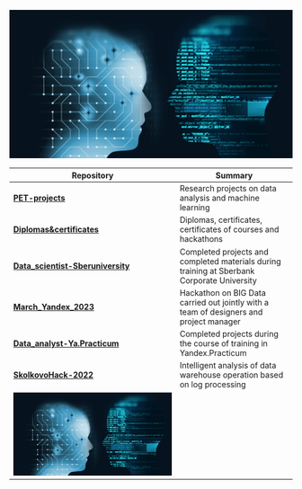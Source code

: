 <!--
**AlexeyK12/AlexeyK12** is a ✨ _special_ ✨ repository because its `README.md` (this file) appears on your GitHub profile.

Here are some ideas to get you started:

- 🔭 I’m currently working on ...
- 🌱 I’m currently learning ...
- 👯 I’m looking to collaborate on ...
- 🤔 I’m looking for help with ...
- 💬 Ask me about ...
- 📫 How to reach me: ...
- 😄 Pronouns: ...
- ⚡ Fun fact: ...
-->

![Image](fon_1.png)

|Repository   | Summary                                                          |
|-------------|------------------------------------------------------------------|
|[**PET-projects**](https://github.com/AlexeyK12/PET-projects/blob/main/README.md)|Research projects on data analysis and machine learning|
|[**Diplomas&certificates**](https://github.com/AlexeyK12/Diplomas-and-certificates/blob/main/README.md)|Diplomas, certificates, certificates of courses and hackathons|
|[**Data_scientist-Sberuniversity**](https://github.com/AlexeyK12/Data_scientist-Sberuniversity/blob/main/README.md)|Completed projects and completed materials during training at Sberbank Corporate University|
|[**March_Yandex_2023**](https://github.com/AlexeyK12/Hackathon_Yandex_2023/blob/main/README.md)|Hackathon on BIG Data carried out jointly with a team of designers and project manager|
|[**Data_analyst-Ya.Practicum**](https://github.com/AlexeyK12/Data_analyst-Yandex.Practicum/blob/main/README.md)|Completed projects during the course of training in Yandex.Practicum|
|[**SkolkovoHack-2022**](https://github.com/AlexeyK12/SkolkovoHack-2022/blob/main/README.md)|Intelligent analysis of data warehouse operation based on log processing|
|![Image](fon_1.png)||

